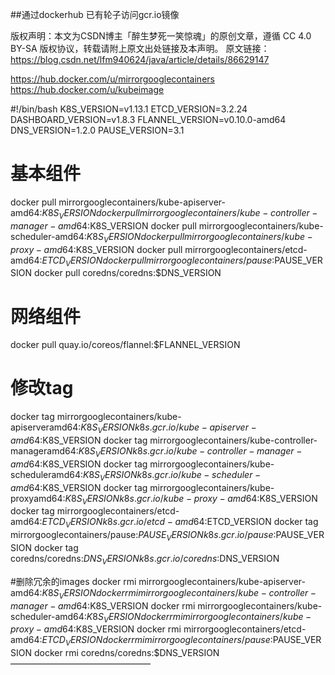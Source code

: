 ##通过dockerhub 已有轮子访问gcr.io镜像

版权声明：本文为CSDN博主「醉生梦死一笑惊魂」的原创文章，遵循 CC 4.0 BY-SA 版权协议，转载请附上原文出处链接及本声明。
原文链接：https://blog.csdn.net/lfm940624/java/article/details/86629147

https://hub.docker.com/u/mirrorgooglecontainers
https://hub.docker.com/u/kubeimage


#!/bin/bash
K8S_VERSION=v1.13.1
ETCD_VERSION=3.2.24
DASHBOARD_VERSION=v1.8.3
FLANNEL_VERSION=v0.10.0-amd64
DNS_VERSION=1.2.0
PAUSE_VERSION=3.1
# 基本组件
docker pull mirrorgooglecontainers/kube-apiserver-amd64:$K8S_VERSION
docker pull mirrorgooglecontainers/kube-controller-manager-amd64:$K8S_VERSION
docker pull mirrorgooglecontainers/kube-scheduler-amd64:$K8S_VERSION
docker pull mirrorgooglecontainers/kube-proxy-amd64:$K8S_VERSION
docker pull mirrorgooglecontainers/etcd-amd64:$ETCD_VERSION
docker pull mirrorgooglecontainers/pause:$PAUSE_VERSION
docker pull coredns/coredns:$DNS_VERSION

# 网络组件
docker pull quay.io/coreos/flannel:$FLANNEL_VERSION

# 修改tag
docker tag mirrorgooglecontainers/kube-apiserveramd64:$K8S_VERSION k8s.gcr.io/kube-apiserver-amd64:$K8S_VERSION
docker tag mirrorgooglecontainers/kube-controller-manageramd64:$K8S_VERSION k8s.gcr.io/kube-controller-manager-amd64:$K8S_VERSION
docker tag mirrorgooglecontainers/kube-scheduleramd64:$K8S_VERSION k8s.gcr.io/kube-scheduler-amd64:$K8S_VERSION
docker tag mirrorgooglecontainers/kube-proxyamd64:$K8S_VERSION k8s.gcr.io/kube-proxy-amd64:$K8S_VERSION
docker tag mirrorgooglecontainers/etcd-amd64:$ETCD_VERSION k8s.gcr.io/etcd-amd64:$ETCD_VERSION
docker tag mirrorgooglecontainers/pause:$PAUSE_VERSION k8s.gcr.io/pause:$PAUSE_VERSION
docker tag coredns/coredns:$DNS_VERSION k8s.gcr.io/coredns:$DNS_VERSION

#删除冗余的images
docker rmi mirrorgooglecontainers/kube-apiserver-amd64:$K8S_VERSION
docker rmi mirrorgooglecontainers/kube-controller-manager-amd64:$K8S_VERSION
docker rmi mirrorgooglecontainers/kube-scheduler-amd64:$K8S_VERSION
docker rmi mirrorgooglecontainers/kube-proxy-amd64:$K8S_VERSION
docker rmi mirrorgooglecontainers/etcd-amd64:$ETCD_VERSION
docker rmi mirrorgooglecontainers/pause:$PAUSE_VERSION
docker rmi coredns/coredns:$DNS_VERSION
————————————————

